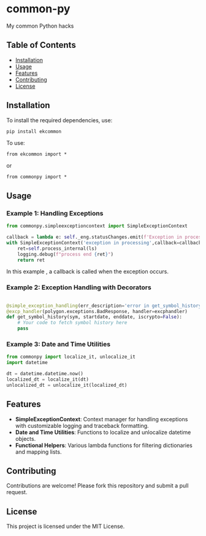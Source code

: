 # common-py

My common Python hacks

## Table of Contents
- [Installation](#installation)
- [Usage](#usage)
- [Features](#features)
- [Contributing](#contributing)
- [License](#license)

## Installation
To install the required dependencies, use:
```bash
pip install ekcommon  
```
To use: 
```
from ekcommon import *
```
or 
```
from commonpy import * 
```


## Usage

### Example 1: Handling Exceptions
```python
from commonpy.simpleexceptioncontext import SimpleExceptionContext

callback = lambda e: self._eng.statusChanges.emit(f'Exception in processing {e}')
with SimpleExceptionContext('exception in processing',callback=callback):
    ret=self.process_internal(ls)
    logging.debug(f"process end {ret}")
    return ret

```
In this example , a callback is called when the exception occurs. 


### Example 2: Exception Handling with Decorators
```python

@simple_exception_handling(err_description='error in get_symbol_history', return_succ=(None, []), never_throw=True)
@excp_handler(polygon.exceptions.BadResponse, handler=excphandler)
def get_symbol_history(sym, startdate, enddate, iscrypto=False):
    # Your code to fetch symbol history here
    pass 
```
### Example 3: Date and Time Utilities

```python
from commonpy import localize_it, unlocalize_it
import datetime

dt = datetime.datetime.now()
localized_dt = localize_it(dt)
unlocalized_dt = unlocalize_it(localized_dt)
```
## Features
- **SimpleExceptionContext**: Context manager for handling exceptions with customizable logging and traceback formatting.
- **Date and Time Utilities**: Functions to localize and unlocalize datetime objects.
- **Functional Helpers**: Various lambda functions for filtering dictionaries and mapping lists.

## Contributing
Contributions are welcome! Please fork this repository and submit a pull request.

## License
This project is licensed under the MIT License.
